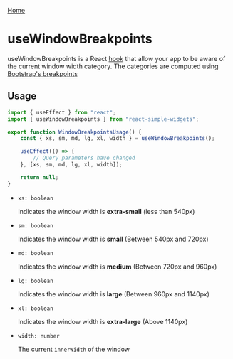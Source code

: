[Home](../../../README.md)

# useWindowBreakpoints

useWindowBreakpoints is a React [hook](https://reactjs.org/docs/hooks-intro.html) that allow your
app to be aware of the current window width category. The categories are computed using
[Bootstrap's breakpoints](https://getbootstrap.com/docs/4.0/layout/grid/)

## Usage

```jsx
import { useEffect } from "react";
import { useWindowBreakpoints } from "react-simple-widgets";

export function WindowBreakpointsUsage() {
    const { xs, sm, md, lg, xl, width } = useWindowBreakpoints();

    useEffect(() => {
        // Query parameters have changed
    }, [xs, sm, md, lg, xl, width]);

    return null;
}
```

-   `xs: boolean`

    Indicates the window width is **extra-small** (less than 540px)

-   `sm: boolean`

    Indicates the window width is **small** (Between 540px and 720px)

-   `md: boolean`

    Indicates the window width is **medium** (Between 720px and 960px)

-   `lg: boolean`

    Indicates the window width is **large** (Between 960px and 1140px)

-   `xl: boolean`

    Indicates the window width is **extra-large** (Above 1140px)

-   `width: number`

    The current `innerWidth` of the window
